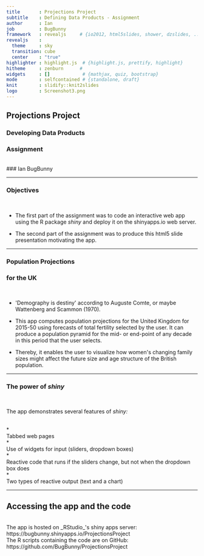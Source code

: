 ```yaml
---
title       : Projections Project
subtitle    : Defining Data Products - Assignment
author      : Ian
job         : BugBunny
framework   : revealjs     # {io2012, html5slides, shower, dzslides, ...}
revealjs    :
  theme     : sky
  transition: cube
  center    : "true"
highlighter : highlight.js  # {highlight.js, prettify, highlight}
hitheme     : zenburn      # 
widgets     : []            # {mathjax, quiz, bootstrap}
mode        : selfcontained # {standalone, draft}
knit        : slidify::knit2slides
logo        : Screenshot3.png
---
```


## Projections Project
### Developing Data Products 
### Assignment
<br>
### Ian
BugBunny

---

### Objectives

<br>

* The first part of the assignment was to code an interactive web app using the R package _shiny_ and deploy it on the shinyapps.io web server.

* The second part of the assignment was to produce this html5 slide presentation motivating the app.

---

### Population Projections
### for the UK

<br>

* 'Demography is destiny' according to Auguste Comte, or maybe Wattenberg and Scammon (1970).

* This app computes population projections for the United Kingdom for 2015-50 using forecasts of total fertility selected by the user. It can produce a population pyramid for the mid- or end-point of any decade in this period that the user selects.

* Thereby, it enables the user to visualize how women's changing family sizes might affect the future size and age structure of the British population.

---

### The power of _shiny_

<br>

<p style="text-align: left;"> The app demonstrates several features of <em>shiny:</em></p>
<br>
* <div class="fragment">Tabbed web pages</div>
* <div class="fragment"> Use of widgets for input (sliders, dropdown boxes)</div>
* <div class="fragment"> Reactive code that runs if the sliders change, but not when the dropdown box does</div>
* <div class="fragment"> Two types of reactive output (text and a chart)</div>

---

## Accessing the app and the code
<br>
The app is hosted on _RStudio_'s shiny apps server:  
https://bugbunny.shinyapps.io/ProjectionsProject  
<br>  
The R scripts containing the code are on GitHub:  
https://github.com/BugBunny/ProjectionsProject
<br>

